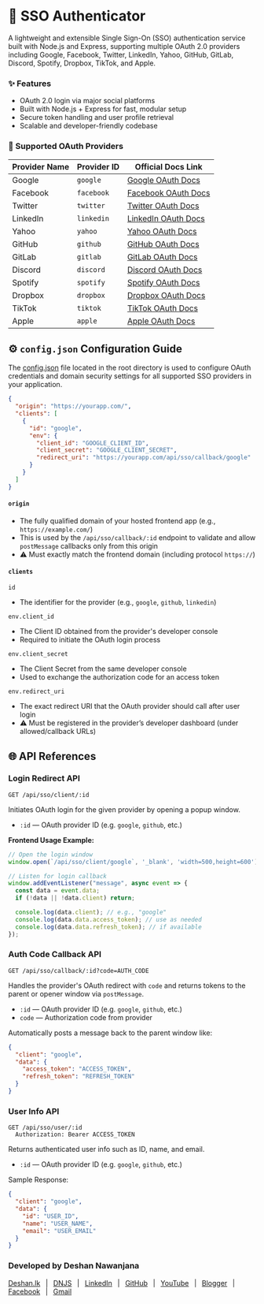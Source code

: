 # 🔐 SSO Authenticator

A lightweight and extensible Single Sign-On (SSO) authentication service built with Node.js and Express, supporting multiple OAuth 2.0 providers including Google, Facebook, Twitter, LinkedIn, Yahoo, GitHub, GitLab, Discord, Spotify, Dropbox, TikTok, and Apple.

### ✨ Features

- OAuth 2.0 login via major social platforms
- Built with Node.js + Express for fast, modular setup
- Secure token handling and user profile retrieval
- Scalable and developer-friendly codebase

### 🔗 Supported OAuth Providers

| Provider Name | Provider ID | Official Docs Link                                                                                              |
|---------------|-------------|-----------------------------------------------------------------------------------------------------------------|
| Google        | `google`    | [Google OAuth Docs](https://developers.google.com/identity/protocols/oauth2/javascript-implicit-flow)           |
| Facebook      | `facebook`  | [Facebook OAuth Docs](https://developers.facebook.com/docs/facebook-login/guides/advanced/manual-flow/)         |
| Twitter       | `twitter`   | [Twitter OAuth Docs](https://docs.x.com/resources/fundamentals/authentication/oauth-2-0/user-access-token)      |
| LinkedIn      | `linkedin`  | [LinkedIn OAuth Docs](https://learn.microsoft.com/en-us/linkedin/shared/authentication/authorization-code-flow) |
| Yahoo         | `yahoo`     | [Yahoo OAuth Docs](https://developer.yahoo.com/sign-in-with-yahoo/)                                             |
| GitHub        | `github`    | [GitHub OAuth Docs](https://docs.github.com/en/apps/oauth-apps/building-oauth-apps/creating-an-oauth-app)       |
| GitLab        | `gitlab`    | [GitLab OAuth Docs](https://docs.gitlab.com/api/oauth2/)                                                        |
| Discord       | `discord`   | [Discord OAuth Docs](https://discord.com/developers/docs/topics/oauth2)                                         |
| Spotify       | `spotify`   | [Spotify OAuth Docs](https://developer.spotify.com/documentation/web-api/tutorials/code-flow)                   |
| Dropbox       | `dropbox`   | [Dropbox OAuth Docs](https://developers.dropbox.com/oauth-guide)                                                |
| TikTok        | `tiktok`    | [TikTok OAuth Docs](https://developers.tiktok.com/doc/login-kit-web/)                                           |
| Apple         | `apple`     | [Apple OAuth Docs](https://developer.apple.com/documentation/signinwithapplerestapi)                            |

## ⚙️ `config.json` Configuration Guide

The [config.json](./config.json) file located in the root directory is used to configure OAuth credentials and domain security settings for all supported SSO providers in your application.

```json
{
  "origin": "https://yourapp.com/",
  "clients": [
    {
      "id": "google",
      "env": {
        "client_id": "GOOGLE_CLIENT_ID",
        "client_secret": "GOOGLE_CLIENT_SECRET",
        "redirect_uri": "https://yourapp.com/api/sso/callback/google"
      }
    }
  ]
}
```

#### `origin`

- The fully qualified domain of your hosted frontend app (e.g., `https://example.com/`)
- This is used by the `/api/sso/callback/:id` endpoint to validate and allow `postMessage` callbacks only from this origin
- ⚠️ Must exactly match the frontend domain (including protocol `https://`)

#### `clients`

`id`
- The identifier for the provider (e.g., `google`, `github`, `linkedin`)

`env.client_id`
- The Client ID obtained from the provider's developer console
- Required to initiate the OAuth login process

`env.client_secret`
- The Client Secret from the same developer console
- Used to exchange the authorization code for an access token

`env.redirect_uri`
- The exact redirect URI that the OAuth provider should call after user login
- ⚠️ Must be registered in the provider’s developer dashboard (under allowed/callback URLs)

## 🌐 API References

### Login Redirect API

```
GET /api/sso/client/:id
```

Initiates OAuth login for the given provider by opening a popup window.

- `:id` — OAuth provider ID (e.g. `google`, `github`, etc.)

**Frontend Usage Example:**

```js
// Open the login window
window.open(`/api/sso/client/google`, '_blank', 'width=500,height=600');

// Listen for login callback
window.addEventListener("message", async event => {
  const data = event.data;
  if (!data || !data.client) return;

  console.log(data.client); // e.g., "google"
  console.log(data.data.access_token); // use as needed
  console.log(data.data.refresh_token); // if available
});
```

### Auth Code Callback API

```
GET /api/sso/callback/:id?code=AUTH_CODE
```

Handles the provider's OAuth redirect with `code` and returns tokens to the parent or opener window via `postMessage`.

- `:id` — OAuth provider ID (e.g. `google`, `github`, etc.)
- `code` — Authorization code from provider

Automatically posts a message back to the parent window like:

```json
{
  "client": "google",
  "data": {
    "access_token": "ACCESS_TOKEN",
    "refresh_token": "REFRESH_TOKEN"
  }
}
```

### User Info API

```
GET /api/sso/user/:id
  Authorization: Bearer ACCESS_TOKEN
```

Returns authenticated user info such as ID, name, and email.

- `:id` — OAuth provider ID (e.g. `google`, `github`, etc.)

Sample Response:

```json
{
  "client": "google",
  "data": {
    "id": "USER_ID",
    "name": "USER_NAME",
    "email": "USER_EMAIL"
  }
}
```

### Developed by Deshan Nawanjana

[Deshan.lk](https://deshan.lk/)
&ensp;|&ensp;
[DNJS](https://dnjs.lk/)
&ensp;|&ensp;
[LinkedIn](https://www.linkedin.com/in/deshan-nawanjana/)
&ensp;|&ensp;
[GitHub](https://github.com/deshan-nawanjana)
&ensp;|&ensp;
[YouTube](https://www.youtube.com/@deshan-nawanjana)
&ensp;|&ensp;
[Blogger](https://dn-w.blogspot.com/)
&ensp;|&ensp;
[Facebook](https://www.fb.com/mr.dnjs)
&ensp;|&ensp;
[Gmail](mailto:deshan.uok@gmail.com)
